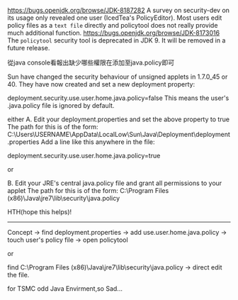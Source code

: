 https://bugs.openjdk.org/browse/JDK-8187282
A survey on security-dev on its usage only revealed one user (IcedTea's PolicyEditor). Most users edit policy files as a `text file` directly and policytool does not really provide much additional function.
https://bugs.openjdk.org/browse/JDK-8173016
The `policytool` security tool is deprecated in JDK 9. It will be removed in a future release.

從java console看報出缺少哪些權限在添加至java.policy即可

Sun have changed the security behaviour of unsigned applets in 1.7.0_45 or 40.
They have now created and set a new deployment property:

deployment.security.use.user.home.java.policy=false
This means the user's .java.policy file is ignored by default.

either
A. Edit your deployment.properties and set the above property to true
The path for this is of the form: C:\Users\USERNAME\AppData\LocalLow\Sun\Java\Deployment\deployment.properties
Add a line like this anywhere in the file:

deployment.security.use.user.home.java.policy=true

or

B. Edit your JRE's central java.policy file and grant all permissions to your applet
The path for this is of the form: C:\Program Files (x86)\Java\jre7\lib\security\java.policy

HTH(hope this helps)!

---
Concept -> find  deployment.properties  -> add use.user.home.java.policy -> touch user's policy file -> open policytool

or 

find C:\Program Files (x86)\Java\jre7\lib\security\java.policy -> direct edit the file.


for TSMC odd Java Envirment,so Sad...
